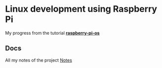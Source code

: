 # Linux development using Raspberry Pi

My progress from the tutorial [**raspberry-pi-os**](https://github.com/s-matyukevich/raspberry-pi-os)


## Docs

All my notes of the project
[Notes](/docs/README.md)